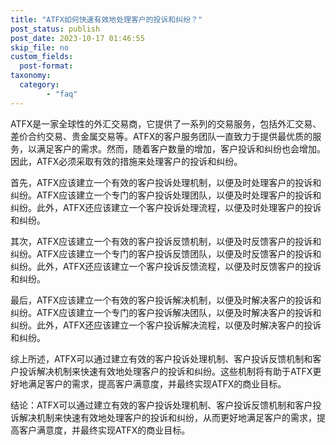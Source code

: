 ```yaml
---
title: "ATFX如何快速有效地处理客户的投诉和纠纷？"
post_status: publish
post_date: 2023-10-17 01:46:55
skip_file: no
custom_fields: 
  post-format: 
taxonomy:
  category:
        - "faq"
---
```


ATFX是一家全球性的外汇交易商，它提供了一系列的交易服务，包括外汇交易、差价合约交易、贵金属交易等。ATFX的客户服务团队一直致力于提供最优质的服务，以满足客户的需求。然而，随着客户数量的增加，客户投诉和纠纷也会增加。因此，ATFX必须采取有效的措施来处理客户的投诉和纠纷。

首先，ATFX应该建立一个有效的客户投诉处理机制，以便及时处理客户的投诉和纠纷。ATFX应该建立一个专门的客户投诉处理团队，以便及时处理客户的投诉和纠纷。此外，ATFX还应该建立一个客户投诉处理流程，以便及时处理客户的投诉和纠纷。

其次，ATFX应该建立一个有效的客户投诉反馈机制，以便及时反馈客户的投诉和纠纷。ATFX应该建立一个专门的客户投诉反馈团队，以便及时反馈客户的投诉和纠纷。此外，ATFX还应该建立一个客户投诉反馈流程，以便及时反馈客户的投诉和纠纷。

最后，ATFX应该建立一个有效的客户投诉解决机制，以便及时解决客户的投诉和纠纷。ATFX应该建立一个专门的客户投诉解决团队，以便及时解决客户的投诉和纠纷。此外，ATFX还应该建立一个客户投诉解决流程，以便及时解决客户的投诉和纠纷。

综上所述，ATFX可以通过建立有效的客户投诉处理机制、客户投诉反馈机制和客户投诉解决机制来快速有效地处理客户的投诉和纠纷。这些机制将有助于ATFX更好地满足客户的需求，提高客户满意度，并最终实现ATFX的商业目标。

结论：ATFX可以通过建立有效的客户投诉处理机制、客户投诉反馈机制和客户投诉解决机制来快速有效地处理客户的投诉和纠纷，从而更好地满足客户的需求，提高客户满意度，并最终实现ATFX的商业目标。
